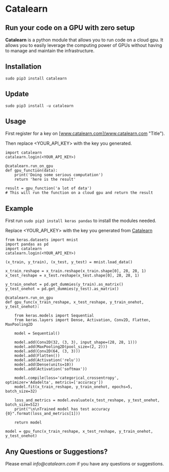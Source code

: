 # Catalearn

## Run your code on a GPU with zero setup

__Catalearn__ is a python module that allows you to run code on a cloud gpu. It allows you to easily leverage the computing power of GPUs without having to manage and maintain the infrastructure. 

## Installation

`sudo pip3 install catalearn`

## Update

`sudo pip3 install -u catalearn`

## Usage
First register for a key on [www.catalearn.com](www.catalearn.com "Title").

Then replace <YOUR_API_KEY> with the key you generated.
```
import catalearn
catalearn.login(<YOUR_API_KEY>)

@catalearn.run_on_gpu
def gpu_function(data):
    print('Doing some serious computation')
    return 'here is the result'

result = gpu_function('a lot of data')
# This will run the function on a cloud gpu and return the result
```

## Example 
First run `sudo pip3 install keras pandas` to install the modules needed.

Replace <YOUR_API_KEY> with the key you generated from [Catalearn](www.catalearn.com "Title")

```
from keras.datasets import mnist
import pandas as pd
import catalearn
catalearn.login(<YOUR_API_KEY>)

(x_train, y_train), (x_test, y_test) = mnist.load_data()

x_train_reshape = x_train.reshape(x_train.shape[0], 28, 28, 1)
x_test_reshape = x_test.reshape(x_test.shape[0], 28, 28, 1)

y_train_onehot = pd.get_dummies(y_train).as_matrix()
y_test_onehot = pd.get_dummies(y_test).as_matrix()

@catalearn.run_on_gpu
def gpu_func(x_train_reshape, x_test_reshape, y_train_onehot, y_test_onehot):

    from keras.models import Sequential
    from keras.layers import Dense, Activation, Conv2D, Flatten, MaxPooling2D

    model = Sequential()

    model.add(Conv2D(32, (3, 3), input_shape=(28, 28, 1)))
    model.add(MaxPooling2D(pool_size=(2, 2)))
    model.add(Conv2D(64, (3, 3)))
    model.add(Flatten())
    model.add(Activation('relu'))
    model.add(Dense(units=10))
    model.add(Activation('softmax'))

    model.compile(loss='categorical_crossentropy', optimizer='Adadelta', metrics=['accuracy'])
    model.fit(x_train_reshape, y_train_onehot, epochs=5, batch_size=32)

    loss_and_metrics = model.evaluate(x_test_reshape, y_test_onehot, batch_size=512)
    print("\n\nTrained model has test accuracy {0}".format(loss_and_metrics[1]))

    return model

model = gpu_func(x_train_reshape, x_test_reshape, y_train_onehot, y_test_onehot)
```

## Any Questions or Suggestions?
Please email _info@catalearn.com_ if you have any questions or suggestions.

